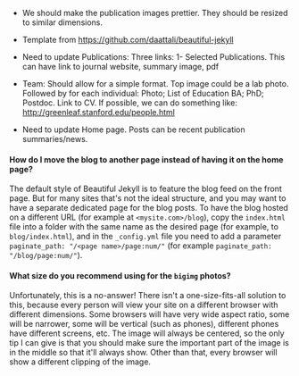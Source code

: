 - We should make the publication images prettier. They should be resized to similar dimensions. 
- Template from https://github.com/daattali/beautiful-jekyll
- Need to update Publications: Three links:
1- Selected Publications. This can have link to journal website, summary image, pdf

- Team: Should allow for a simple format. 
Top image could be a lab photo. Followed by for each individual:
Photo; List of Education BA; PhD; Postdoc. Link to CV. 
If possible, we can do something like: http://greenleaf.stanford.edu/people.html

- Need to update Home page. Posts can be recent publication summaries/news. 

#### How do I move the blog to another page instead of having it on the home page?

The default style of Beautiful Jekyll is to feature the blog feed on the front page. But for many sites that's not the ideal structure, and you may want to have a separate dedicated page for the blog posts. To have the blog hosted on a different URL (for example at `<mysite.com>/blog`), copy the `index.html` file into a folder with the same name as the desired page (for example, to `blog/index.html`), and in the `_config.yml` file you need to add a parameter `paginate_path: "/<page name>/page:num/"` (for example `paginate_path: "/blog/page:num/"`).

#### What size do you recommend using for the `bigimg` photos?

Unfortunately, this is a no-answer! There isn't a one-size-fits-all solution to this, because every person will view your site on a different browser with different dimensions. Some browsers will have very wide aspect ratio, some will be narrower, some will be vertical (such as phones), different phones have different screens, etc. The image will always be centered, so the only tip I can give is that you should make sure the important part of the image is in the middle so that it'll always show. Other than that, every browser will show a different clipping of the image.


